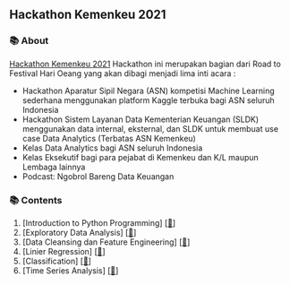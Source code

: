 ## Hackathon Kemenkeu 2021

### 📚 About
[Hackathon Kemenkeu 2021](https://www.kemenkeu.go.id/hackathon2021) Hackathon ini merupakan bagian dari Road to Festival Hari Oeang yang akan dibagi menjadi lima inti acara :
- Hackathon Aparatur Sipil Negara (ASN) kompetisi Machine Learning sederhana menggunakan platform Kaggle terbuka bagi ASN seluruh Indonesia
- Hackathon Sistem Layanan Data Kementerian Keuangan (SLDK) menggunakan data internal, eksternal, dan SLDK untuk membuat use case Data Analytics (Terbatas ASN Kemenkeu)
- Kelas Data Analytics bagi ASN seluruh Indonesia 
- Kelas Eksekutif bagi para pejabat di Kemenkeu dan K/L maupun Lembaga lainnya
- Podcast: Ngobrol Bareng Data Keuangan

### 📚 Contents

1. [Introduction to Python Programming] [[📂](https://github.com/RaharditoDio/Hackathon-Kemenkeu-2021/blob/main/Introduction%20to%20Python%20Programming.ipynb)] 
2. [Exploratory Data Analysis] [[📂](https://github.com/RaharditoDio/Kemenkeu-Hackathon-2021/blob/main/Exploratory%20Data%20Analysis.ipynb)]
3. [Data Cleansing dan Feature Engineering] [[📂](https://github.com/RaharditoDio/Kemenkeu-Hackathon-2021/blob/main/Data%20Cleansing%20dan%20Feature%20Engineering.ipynb)]
4. [Linier Regression] [[📂](https://github.com/RaharditoDio/Kemenkeu-Hackathon-2021/blob/main/Linier%20Regression.ipynb)]
5. [Classification] [[📂](https://github.com/RaharditoDio/Kemenkeu-Hackathon-2021/blob/main/Classification.ipynb)]
6. [Time Series Analysis] [[📂](https://github.com/RaharditoDio/Kemenkeu-Hackathon-2021/blob/main/Time%20Series%20Analysis.ipynb)]
